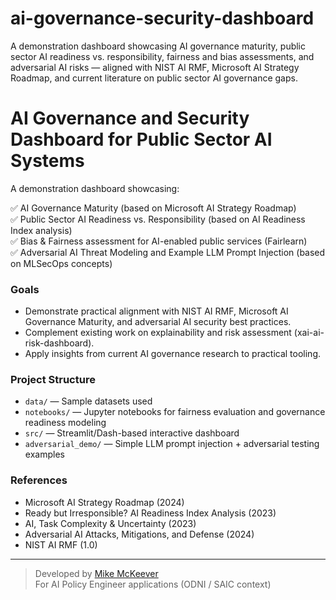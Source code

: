 # ai-governance-security-dashboard
A demonstration dashboard showcasing AI governance maturity, public sector AI readiness vs. responsibility, fairness and bias assessments, and adversarial AI risks — aligned with NIST AI RMF, Microsoft AI Strategy Roadmap, and current literature on public sector AI governance gaps.

# AI Governance and Security Dashboard for Public Sector AI Systems

A demonstration dashboard showcasing:

✅ AI Governance Maturity (based on Microsoft AI Strategy Roadmap)  
✅ Public Sector AI Readiness vs. Responsibility (based on AI Readiness Index analysis)  
✅ Bias & Fairness assessment for AI-enabled public services (Fairlearn)  
✅ Adversarial AI Threat Modeling and Example LLM Prompt Injection (based on MLSecOps concepts)

### Goals
- Demonstrate practical alignment with NIST AI RMF, Microsoft AI Governance Maturity, and adversarial AI security best practices.
- Complement existing work on explainability and risk assessment (xai-ai-risk-dashboard).
- Apply insights from current AI governance research to practical tooling.

### Project Structure
- `data/` — Sample datasets used
- `notebooks/` — Jupyter notebooks for fairness evaluation and governance readiness modeling
- `src/` — Streamlit/Dash-based interactive dashboard
- `adversarial_demo/` — Simple LLM prompt injection + adversarial testing examples

### References
- Microsoft AI Strategy Roadmap (2024)
- Ready but Irresponsible? AI Readiness Index Analysis (2023)
- AI, Task Complexity & Uncertainty (2023)
- Adversarial AI Attacks, Mitigations, and Defense (2024)
- NIST AI RMF (1.0)

---

> Developed by [Mike McKeever](https://github.com/your-github-username)  
> For AI Policy Engineer applications (ODNI / SAIC context)
